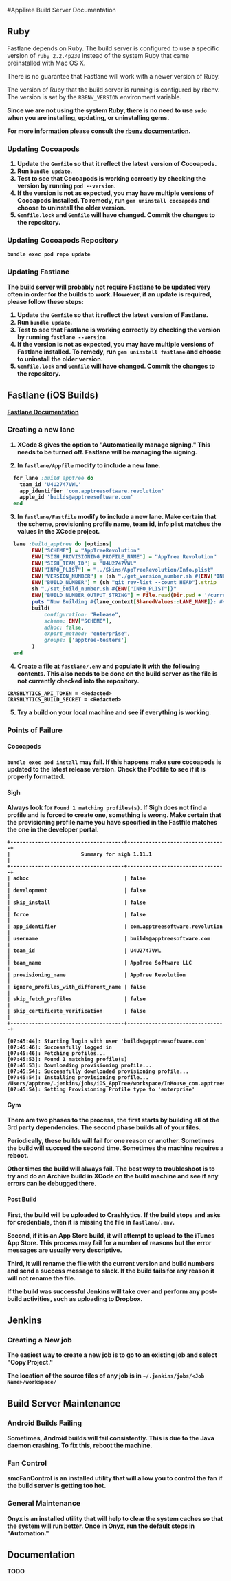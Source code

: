 #AppTree Build Server Documentation

## Ruby

Fastlane depends on Ruby.  The build server is configured to use a specific version of `ruby 2.2.4p230` instead of the system Ruby that came preinstalled with Mac OS X.  

There is no guarantee that Fastlane will work with a newer version of Ruby.

The version of Ruby that the build server is running is configured by rbenv.  The version is set by the `RBENV_VERSION` environment variable.  

<b>Since we are not using the system Ruby, there is no need to use `sudo` when you are installing, updating, or uninstalling gems.<b>

For more information please consult the [rbenv documentation](https://github.com/rbenv/rbenv).

### Updating Cocoapods

1. Update the `Gemfile` so that it reflect the latest version of Cocoapods.
2. Run `bundle update`.
3. Test to see that Cocoapods is working correctly by checking the version by running  `pod --version`.
4. If the version is not as expected, you may have multiple versions of Cocoapods installed.  To remedy, run `gem uninstall cocoapods` and choose to uninstall the older version.
5. `Gemfile.lock` and `Gemfile` will have changed.  Commit the changes to the repository.

### Updating Cocoapods Repository

`bundle exec pod repo update`

### Updating Fastlane

The build server will probably not require Fastlane to be updated very often in order for the builds to work.  However, if an update is required, please follow these steps:

1. Update the `Gemfile` so that it reflect the latest version of Fastlane.
2. Run `bundle update`.
3. Test to see that Fastlane is working correctly by checking the version by running `fastlane --version`.
4. If the version is not as expected, you may have multiple versions of Fastlane installed.  To remedy, run `gem uninstall fastlane` and choose to uninstall the older version.
5. `Gemfile.lock` and `Gemfile` will have changed.  Commit the changes to the repository.

## Fastlane (iOS Builds)

[Fastlane Documentation](https://docs.fastlane.tools)

### Creating a new lane

1. XCode 8 gives the option to "Automatically manage signing."  This needs to be turned off.  Fastlane will be managing the signing.

2. In `fastlane/Appfile` modify to include a new lane.
```Ruby
  for_lane :build_apptree do
    team_id 'U4U2747VWL'
    app_identifier 'com.apptreesoftware.revolution'
    apple_id 'builds@apptreesoftware.com'
  end
```

3. In `fastlane/Fastfile` modify to include a new lane.  Make certain that the scheme, provisioning profile name, team id, info plist matches the values in the XCode project.
```Ruby
  lane :build_apptree do |options|
    	ENV["SCHEME"] = "AppTreeRevolution"
    	ENV["SIGH_PROVISIONING_PROFILE_NAME"] = "AppTree Revolution"
    	ENV["SIGH_TEAM_ID"] = "U4U2747VWL"
    	ENV["INFO_PLIST"] = "../Skins/AppTreeRevolution/Info.plist"
    	ENV["VERSION_NUMBER"] = (sh "./get_version_number.sh #{ENV["INFO_PLIST"]}").strip
    	ENV["BUILD_NUMBER"] = (sh "git rev-list --count HEAD").strip
    	sh "./set_build_number.sh #{ENV["INFO_PLIST"]}"
    	ENV["BUILD_NUMBER_OUTPUT_STRING"] = File.read(Dir.pwd + '/current_build')
    	puts "Now Building #{lane_context[SharedValues::LANE_NAME]}: #{ENV["BUILD_NUMBER_OUTPUT_STRING"]}"
    	build(
      		configuration: "Release",
      		scheme: ENV["SCHEME"],
      		adhoc: false,
      		export_method: "enterprise",
      		groups: ['apptree-testers']
    	)
  end
```

4. Create a file at `fastlane/.env` and populate it with the following contents.  This also needs to be done on the build server as the file is not currently checked into the repository.
```
CRASHLYTICS_API_TOKEN = <Redacted>
CRASHLYTICS_BUILD_SECRET = <Redacted>
```

5. Try a build on your local machine and see if everything is working.

### Points of Failure

#### Cocoapods

`bundle exec pod install` may fail.  If this happens make sure cocoapods is updated to the latest release version.  Check the Podfile to see if it is properly formatted.

#### Sigh

Always look for `Found 1 matching profiles(s)`.  If Sigh does not find a profile and is forced to create one, something  is wrong.  Make certain that the provisioning profile name you have specified in the Fastfile matches the one in the developer portal.

```
+-------------------------------------+--------------------------------+
|                       Summary for sigh 1.11.1                        |
+-------------------------------------+--------------------------------+
| adhoc                               | false                          |
| development                         | false                          |
| skip_install                        | false                          |
| force                               | false                          |
| app_identifier                      | com.apptreesoftware.revolution |
| username                            | builds@apptreesoftware.com     |
| team_id                             | U4U2747VWL                     |
| team_name                           | AppTree Software LLC           |
| provisioning_name                   | AppTree Revolution             |
| ignore_profiles_with_different_name | false                          |
| skip_fetch_profiles                 | false                          |
| skip_certificate_verification       | false                          |
+-------------------------------------+--------------------------------+

[07:45:44]: Starting login with user 'builds@apptreesoftware.com'
[07:45:46]: Successfully logged in
[07:45:46]: Fetching profiles...
[07:45:53]: Found 1 matching profile(s)
[07:45:53]: Downloading provisioning profile...
[07:45:54]: Successfully downloaded provisioning profile...
[07:45:54]: Installing provisioning profile...
/Users/apptree/.jenkins/jobs/iOS_AppTree/workspace/InHouse_com.apptreesoftware.revolution.mobileprovision
[07:45:54]: Setting Provisioning Profile type to 'enterprise'
```
#### Gym

There are two phases to the process, the first starts by building all of the 3rd party dependencies.  The second phase builds all of your files.

Periodically, these builds will fail for one reason or another.  Sometimes the build will succeed the second time.  Sometimes the machine requires a reboot.

Other times the build will always fail.  The best way to troubleshoot is to try and do an Archive build in XCode on the build machine and see if any errors can be debugged there.

#### Post Build

First, the build will be uploaded to Crashlytics.  If the build stops and asks for credentials, then it is missing the file in `fastlane/.env`.

Second, if it is an App Store build, it will attempt to upload to the iTunes App Store.  This process may fail for a number of reasons but the error messages are usually very descriptive.

Third, it will rename the file with the current version and build numbers and send a success message to slack.  If the build fails for any reason it will not rename the file.

If the build was successful Jenkins will take over and perform any post-build activities, such as uploading to Dropbox.

## Jenkins

### Creating a New job

The easiest way to create a new job is to go to an existing job and select "Copy Project."

The location of the source files of any job is in `~/.jenkins/jobs/<Job Name>/workspace/`


## Build Server Maintenance

### Android Builds Failing

Sometimes, Android builds will fail consistently.  This is due to the Java daemon crashing.  To fix this, reboot the machine.  

### Fan Control

smcFanControl is an installed utility that will allow you to control the fan if the build server is getting too hot.

### General Maintenance

Onyx is an installed utility that will help to clear the system caches so that the system will run better.  Once in Onyx, run the default steps in "Automation."

## Documentation

TODO
